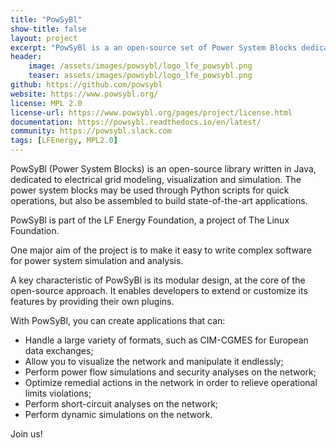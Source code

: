 ```yaml
---
title: "PowSyBl"
show-title: false
layout: project
excerpt: "PowSyBl is a an open-source set of Power System Blocks dedicated to grid analysis, visualization, and simulation."
header:
    image: /assets/images/powsybl/logo_lfe_powsybl.png
    teaser: assets/images/powsybl/logo_lfe_powsybl.png
github: https://github.com/powsybl
website: https://www.powsybl.org/
license: MPL 2.0
license-url: https://www.powsybl.org/pages/project/license.html
documentation: https://powsybl.readthedocs.io/en/latest/
community: https://powsybl.slack.com
tags: [LFEnergy, MPL2.0]
---
```


PowSyBl (Power System Blocks) is an open-source library written in Java, dedicated to electrical grid modeling, visualization and simulation. The power system blocks may be used through Python scripts for quick operations, but also be assembled to build state-of-the-art applications.

PowSyBl is part of the LF Energy Foundation, a project of The Linux Foundation.

One major aim of the project is to make it easy to write complex software for power system simulation and analysis.

A key characteristic of PowSyBl is its modular design, at the core of the open-source approach. It enables developers to extend or customize its features by providing their own plugins.

With PowSyBl, you can create applications that can:
- Handle a large variety of formats, such as CIM-CGMES for European data exchanges;
- Allow you to visualize the network and manipulate it endlessly;
- Perform power flow simulations and security analyses on the network;
- Optimize remedial actions in the network in order to relieve operational limits violations;
- Perform short-circuit analyses on the network;
- Perform dynamic simulations on the network.

Join us!
